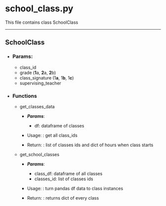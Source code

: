 # school_class.py
  
This file contains class SchoolClass

---

## SchoolClass
* ### Params:
    * class_id
    * grade (**1**a, **2**a, **2**b)
    * class_signature (1**a**, 1**b**, 1**c**)
    * supervising_teacher

* ### Functions
  * get_classes_data
    * ***Params***:
        * df: dataframe of classes

    * Usage:
    : get all class_ids

    * Return:
    : list of classes ids and dict of hours when class starts
  
  * get_school_classes
      * ***Params***:
          * class_df: dataframe of all classes
          * classes_id: list of classes ids

      * Usage:
      : turn pandas df data to class instances  

      * Return:
      : returns dict of every class